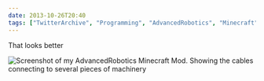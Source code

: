 ```yaml
---
date: 2013-10-26T20:40
tags: ["TwitterArchive", "Programming", "AdvancedRobotics", "Minecraft"]
---
```


That looks better

![Screenshot of my AdvancedRobotics Minecraft Mod. Showing the cables connecting to several pieces of machinery](https://cdn.geekyaubergine.com/twitter_archive/394186785955127296-BXhuywtCIAAhFin.png)
